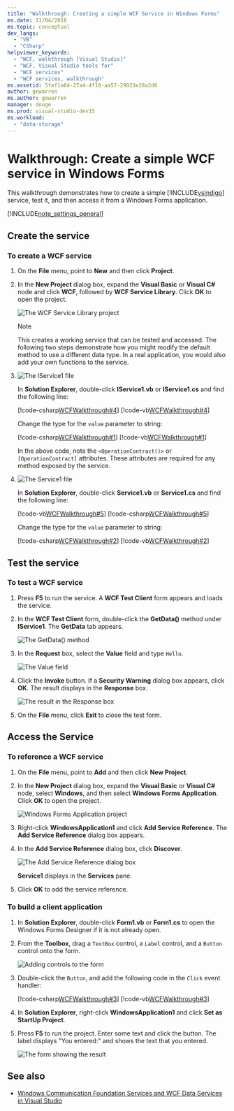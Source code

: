 ```yaml
---
title: "Walkthrough: Creating a simple WCF Service in Windows Forms"
ms.date: 11/04/2016
ms.topic: conceptual
dev_langs:
  - "VB"
  - "CSharp"
helpviewer_keywords:
  - "WCF, walkthrough [Visual Studio]"
  - "WCF, Visual Studio tools for"
  - "WCF services"
  - "WCF services, walkthrough"
ms.assetid: 5fef1a64-27a4-4f10-aa57-29023e28a2d6
author: gewarren
ms.author: gewarren
manager: douge
ms.prod: visual-studio-dev15
ms.workload:
  - "data-storage"
---
```


# Walkthrough: Create a simple WCF service in Windows Forms

This walkthrough demonstrates how to create a simple [!INCLUDE[vsindigo](../data-tools/includes/vsindigo_md.md)] service, test it, and then access it from a Windows Forms application.

[!INCLUDE[note_settings_general](../data-tools/includes/note_settings_general_md.md)]

## Create the service

### To create a WCF service

1.  On the **File** menu, point to **New** and then click **Project**.

2.  In the **New Project** dialog box, expand the **Visual Basic** or **Visual C#** node and click **WCF**, followed by **WCF Service Library**. Click **OK** to open the project.

     ![The WCF Service Library project](../data-tools/media/wcf1.png)

    > [!NOTE]
    >  This creates a working service that can be tested and accessed. The following two steps demonstrate how you might modify the default method to use a different data type. In a real application, you would also add your own functions to the service.

3.  ![The IService1 file](../data-tools/media/wcf2.png)

     In **Solution Explorer**, double-click **IService1.vb** or **IService1.cs** and find the following line:

     [!code-csharp[WCFWalkthrough#4](../data-tools/codesnippet/CSharp/walkthrough-creating-a-simple-wcf-service-in-windows-forms_1.cs)]
     [!code-vb[WCFWalkthrough#4](../data-tools/codesnippet/VisualBasic/walkthrough-creating-a-simple-wcf-service-in-windows-forms_1.vb)]

     Change the type for the `value` parameter to string:

     [!code-csharp[WCFWalkthrough#1](../data-tools/codesnippet/CSharp/walkthrough-creating-a-simple-wcf-service-in-windows-forms_2.cs)]
     [!code-vb[WCFWalkthrough#1](../data-tools/codesnippet/VisualBasic/walkthrough-creating-a-simple-wcf-service-in-windows-forms_2.vb)]

     In the above code, note the `<OperationContract()>` or `[OperationContract]` attributes. These attributes are required for any method exposed by the service.

4.  ![The Service1 file](../data-tools/media/wcf3.png)

     In **Solution Explorer**, double-click **Service1.vb** or **Service1.cs** and find the following line:

     [!code-vb[WCFWalkthrough#5](../data-tools/codesnippet/VisualBasic/walkthrough-creating-a-simple-wcf-service-in-windows-forms_3.vb)]
     [!code-csharp[WCFWalkthrough#5](../data-tools/codesnippet/CSharp/walkthrough-creating-a-simple-wcf-service-in-windows-forms_3.cs)]

     Change the type for the `value` parameter to string:

     [!code-csharp[WCFWalkthrough#2](../data-tools/codesnippet/CSharp/walkthrough-creating-a-simple-wcf-service-in-windows-forms_4.cs)]
     [!code-vb[WCFWalkthrough#2](../data-tools/codesnippet/VisualBasic/walkthrough-creating-a-simple-wcf-service-in-windows-forms_4.vb)]

## Test the service

### To test a WCF service

1.  Press **F5** to run the service. A **WCF Test Client** form appears and loads the service.

2.  In the **WCF Test Client** form, double-click the **GetData()** method under **IService1**. The **GetData** tab appears.

     ![The GetData&#40;&#41; method](../data-tools/media/wcf4.png)

3.  In the **Request** box, select the **Value** field and type `Hello`.

     ![The Value field](../data-tools/media/wcf5.png)

4.  Click the **Invoke** button. If a **Security Warning** dialog box appears, click **OK**. The result displays in the **Response** box.

     ![The result in the Response box](../data-tools/media/wcf6.png)

5.  On the **File** menu, click **Exit** to close the test form.

## Access the Service

### To reference a WCF service

1.  On the **File** menu, point to **Add** and then click **New Project**.

2.  In the **New Project** dialog box, expand the **Visual Basic** or **Visual C#** node, select **Windows**, and then select **Windows Forms Application**. Click **OK** to open the project.

     ![Windows Forms Application project](../data-tools/media/wcf7.png)

3.  Right-click **WindowsApplication1** and click **Add Service Reference**. The **Add Service Reference** dialog box appears.

4.  In the **Add Service Reference** dialog box, click **Discover**.

     ![The Add Service Reference dialog box](../data-tools/media/wcf8.png)

     **Service1** displays in the **Services** pane.

5.  Click **OK** to add the service reference.

### To build a client application

1.  In **Solution Explorer**, double-click **Form1.vb** or **Form1.cs** to open the Windows Forms Designer if it is not already open.

2.  From the **Toolbox**, drag a `TextBox` control, a `Label` control, and a `Button` control onto the form.

     ![Adding controls to the form](../data-tools/media/wcf9.png)

3.  Double-click the `Button`, and add the following code in the `Click` event handler:

     [!code-csharp[WCFWalkthrough#3](../data-tools/codesnippet/CSharp/walkthrough-creating-a-simple-wcf-service-in-windows-forms_5.cs)]
     [!code-vb[WCFWalkthrough#3](../data-tools/codesnippet/VisualBasic/walkthrough-creating-a-simple-wcf-service-in-windows-forms_5.vb)]

4.  In **Solution Explorer**, right-click **WindowsApplication1** and click **Set as StartUp Project**.

5.  Press **F5** to run the project. Enter some text and click the button. The label displays "You entered:" and shows the text that you entered.

     ![The form showing the result](../data-tools/media/wcf10.png)

## See also

- [Windows Communication Foundation Services and WCF Data Services in Visual Studio](../data-tools/windows-communication-foundation-services-and-wcf-data-services-in-visual-studio.md)